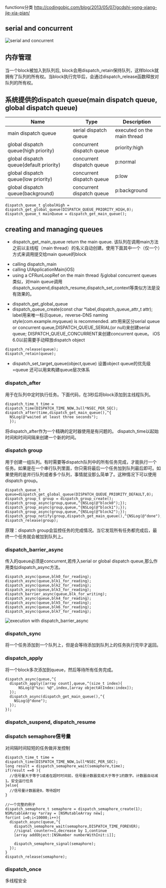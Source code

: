 functions分类
http://codingobjc.com/blog/2013/05/07/gcdshi-yong-xiang-jie-xia-pian/

## serial and concurrent
![serial and concurrent](images/GCD7–3_Relationship_of_Serial_Dispatch_Queue_Concurrent_Dispatch_Queue_and_threads.png)

## 内存管理
当一个block被加入到队列后, block会用dispatch_retain保持队列，这样block就拥有了队列的所有权。当block执行完毕后，会通过dispatch_release函数释放对队列的所有权。

## 系统提供的dispatch queue(main dispatch queue, global dispatch queue)
|Name | Type | Description|
|-----|------|------------|
|main dispatch queue    | serial dispatch queue | executed on the main thread |
|global dispatch queue(high priority)| concurrent dispatch queue|priority:high|
|global dispatch queue(default priority)|concurrent dispatch queue|p:normal|
|global dispatch queue(low priority)|concurrent dispatch queue|p:low|
|global dispatch queue(background)|concurrent dispatch queue|p:background|

``` objc
dispatch_queue_t globalHigh = dispatch_get_global_queue(DISPATCH_QUEUE_PRIORITY_HIGH,0);
dispatch_queue_t mainQueue = dispatch_get_main_queue();
```

## creating and managing queues
- dispatch_get_main_queue
return the main queue. 该队列在调用main方法之前以主线程（main thread）的名义自动创建。使用下面其中一个（仅一个）方式来调用提交给main queue的block
 + calling dispatch_main
 + calling UIApplicationMain(iOS)
 + using a CFRunLoopRef on the main thread
与global concurrent queues类似，对main queue调用dispatch_suspend,dispatch_resume,dispatch_set_context等类似方法是没有效果的。
- dispatch_get_global_queue
- dispatch_queue_create(const char *label,dispatch_queue_attr_t attr);
label用来唯一标示queue，reverse-DNS naming style(com.example.myqueue) is recommended.
attr用来区分serial queue or concurrent queue,DISPATCH_QUEUE_SERIAL(or null)来创建serial queue; DISPATCH_QUEUE_CONCURRENT来创建concurrent queue。
iOS 6.0以前需要手动释放dispatch object
``` objc
dispatch_release(queue);
dispatch_retain(queue);
```
- dispatch_set_target_queue(object,queue)
设置object queue的优先级=queue
还可以用来构建queue层次体系

### dispatch_after
用于在队列中定时执行任务。下面代码，在3秒后将block添加到主线程队列。
``` objc
dispatch_time_t time = dispatch_time(DISPATCH_TIME_NOW,3ull*NSEC_PER_SEC);
dispatch_after(time,dispatch_get_main_queue(),^{
  NSLog(@"waited at least three seconds");
  });
```
将dispatch_after作为一个精确的定时器使用是有问题的。
dispatch_time以起始时间和时间间隔来创建一个新的时间。

### dispatch group
用于创建一组队列。有时需要等dispatch队列中的所有任务完成，才能执行一个任务。如果是在一个串行队列里面，你只需将最后一个任务加到队列最后即可。如果使用的是并行队列或者多个队列，事情就没那么简单了。这种情况下可以使用dispatch group。
``` objc
dispatch_queue_t queue=dispatch_get_global_queue(DISPATCH_QUEUE_PRIORITY_DEFAULT,0);
dispatch_group_t group = dispatch_group_create();
dispatch_group_async(group,queue,^{NSLog(@"block0");});
dispatch_group_async(group,queue,^{NSLog(@"block1");});
dispatch_group_async(group,queue,^{NSLog(@"block2");});
dispatch_group_notify(group,dispatch_get_main_queue(),^{NSLog(@"done");});
dispatch_release(group);
```
原理：dispatch group会监控任务的完成情况。当它发现所有任务都完成后，最终一个任务就会被加到队列上。

### dispatch_barrier_async
传入的queue必须是concurrent,若传入serial or global dispatch queue,那么作用类似dispatch_async方法。
``` objc
dispatch_async(queue,blk0_for_reading);
dispatch_async(queue,blk1_for_reading);
dispatch_async(queue,blk2_for_reading);
dispatch_async(queue,blk3_for_reading);
dispatch_barrier_async(queue,blk_for_writing);
dispatch_async(queue,blk4_for_reading);
dispatch_async(queue,blk5_for_reading);
dispatch_async(queue,blk6_for_reading);
dispatch_async(queue,blk7_for_reading);
```
![execution with dispatch_barrier_async](images/Figure7–9Execution-with-the-dispatch_barrier_async-function.png)

### dispatch_sync
将一个任务添加到一个队列上，但是会等待添加到队列上的任务执行完毕才返回。

### dispatch_apply
将一个block多次添加到queue，然后等待所有任务完成。
``` objc
dispatch_async(queue,^{
  dispatch_apply([array count],queue,^(size_t index){
      NSLog(@"%zu: %@",index,[array objectAtIndex:index]);
  });
  dispatch_async(dispatch_get_main_queue(),^{
    NSLog(@"done");
  });
});
```

### dispatch_suspend, dispatch_resume

### dispatch semaphore信号量
对间隔时间较短的任务做并发控制
``` objc
dispatch_time_t time = dispatch_time(DISPATCH_TIME_NOW,1ull*NSEC_PER_SEC);
long result = dispatch_semaphore_wait(semaphore,time);
if(result ==0 ){
  //信号量大于等于1或者在超时时间前，信号量计数器变成大于等于1的数字。计数器自动减1。安全运行任务
}else{
  //信号量计数器是0，等待超时
}

//一个完整的例子
dispatch_semaphore_t semaphore = dispatch_semaphore_create(1);
NSMutableArray *array = [NSMutableArray new];
for(int i=0;i<10000;i++){
  dispatch_async(queue,^{
    dispatch_semaphore_wait(semaphore,DISPATCH_TIME_FOREVER);
    //signal counter>=1,decrease by 1,continue
    [array addObject:[NSNumber numberWithInit:i]];

    dispatch_semaphore_signal(semaphore);
  });
}
dispatch_release(semaphore);
```


### dispatch_once
多线程安全
